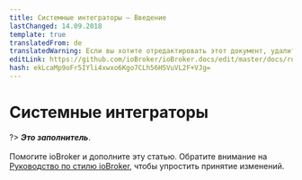 ```yaml
---
title: Системные интеграторы — Введение
lastChanged: 14.09.2018
template: true
translatedFrom: de
translatedWarning: Если вы хотите отредактировать этот документ, удалите поле «translationFrom», в противном случае этот документ будет снова автоматически переведен
editLink: https://github.com/ioBroker/ioBroker.docs/edit/master/docs/ru/integrators/README.md
hash: ekLcaMp9oFr5IYli4xwxo6Kgo7CLh56H5VuVL2F+VJg=
---
```

# Системные интеграторы
?> ***Это заполнитель***.<br><br> Помогите ioBroker и дополните эту статью. Обратите внимание на [Руководство по стилю ioBroker](https://www.iobroker.net/#de/documentation/community/styleguidedoc.md), чтобы упростить принятие изменений.